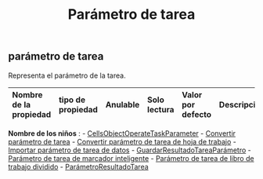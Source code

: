﻿---
title: Parámetro de tarea
second_title: Aspose.Cells Cloud Documen
type: docs
url: /es/specification/model/taskparameter/
description: "Aspose.Cells Especificación del modelo de nube: TaskParameter. Maneje sin esfuerzo Excel y otros documentos de hoja de cálculo con funciones como abrir, generar, editar, dividir, fusionar, comparar y convertir."
kwords: Excel, Office, Hoja de cálculo, Cloud REST API, TaskParameter
weight: 50
---
## **parámetro de tarea**

 Representa el parámetro de la tarea.

| Nombre de la propiedad| tipo de propiedad| Anulable| Solo lectura| Valor por defecto| Descripción|
|:- |:- |:- |:- |:- |:- |

**Nombre de los niños** : 
	-  [CellsObjectOperateTaskParameter](cellsobjectoperatetaskparameter) 
	-  [Convertir parámetro de tarea](converttaskparameter) 
	-  [Convertir parámetro de tarea de hoja de trabajo](convertworksheettaskparameter) 
	-  [Importar parámetro de tarea de datos](importdatataskparameter) 
	-  [GuardarResultadoTareaParámetro](saveresulttaskparameter) 
	-  [Parámetro de tarea de marcador inteligente](smartmarkertaskparameter) 
	-  [Parámetro de tarea de libro de trabajo dividido](splitworkbooktaskparameter) 
	-  [ParámetroResultadoTarea](taskresultparameter) 
